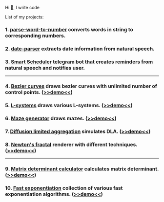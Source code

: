 Hi 👋, I write code

List of my projects:

### 1. **[parse-word-to-number](https://github.com/alordash/parse-word-to-number)** converts words in string to corresponding numbers.

### 2. **[date-parser](https://github.com/alordash/date-parser)** extracts date information from natural speech.

### 3. **[Smart Scheduler](https://github.com/alordash/BotSmartScheduler)** telegram bot that creates reminders from natural speech and notifies user.

---

### 4. **[Bezier curves](https://github.com/alordash/BezierCurve)** draws bezier curves with unlimited number of control points. ([>>demo<<](https://alordash.github.io/BezierCurve/Code/static/index.html))

### 5. **[L-systems](https://github.com/alordash/L-Systems)** draws various L-systems. ([>>demo<<](https://alordash.github.io/L-Systems/static/index.html))

### 6. **[Maze generator](https://github.com/alordash/MazeGeneration)** draws mazes. ([>>demo<<](https://alordash.github.io/MazeGeneration/static/index.html))

### 7. **[Diffusion limited aggregation](https://github.com/alordash/DLA)** simulates DLA. ([>>demo<<](https://alordash.github.io/DLA/static/index.html))

### 8. **[Newton's fractal](https://github.com/alordash/newton-fractal)** renderer with different techniques. ([>>demo<<](https://alordash.github.io/newton-fractal/www/index.html))

---

### 9. **[Matrix determinant calculator](https://github.com/alordash/MatrixDeterminant)** calculates matrix determinant. ([>>demo<<](https://alordash.github.io/MatrixDeterminant/publish/wwwroot/))

### 10. **[Fast exponentiation](https://github.com/alordash/FastExponentiation)** collection of various fast exponentiation algorithms. ([>>demo<<](https://alordash.github.io/FastExponentiation/publish/wwwroot/))

<!--
**alordash/alordash** is a ✨ _special_ ✨ repository because its `README.md` (this file) appears on your GitHub profile.

Here are some ideas to get you started:

- 🔭 I’m currently working on ...
- 🌱 I’m currently learning ...
- 👯 I’m looking to collaborate on ...
- 🤔 I’m looking for help with ...
- 💬 Ask me about ...
- 📫 How to reach me: ...
- 😄 Pronouns: ...
- ⚡ Fun fact: ...
-->
